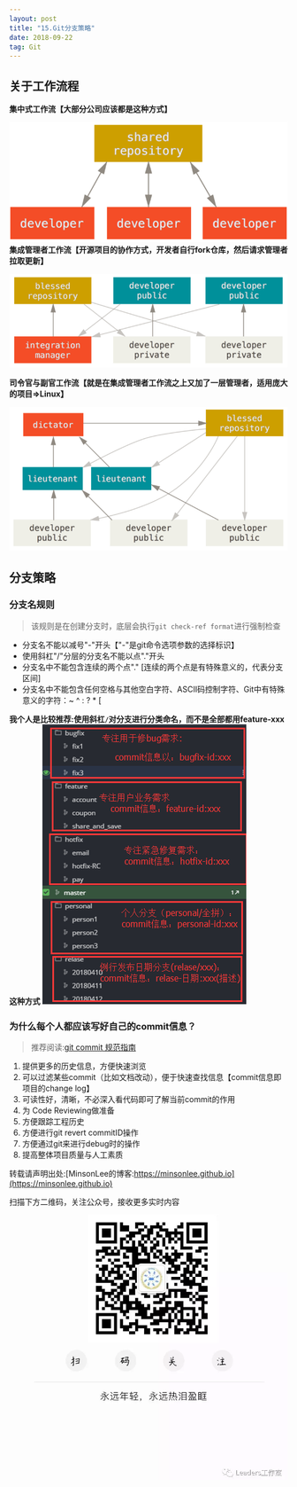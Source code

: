 ```yaml
---
layout: post
title: "15.Git分支策略"
date: 2018-09-22
tag: Git
---
```


## 关于工作流程
**集中式工作流【大部分公司应该都是这种方式】**

![集中式工作流](/images/article/git/centralization-branch.jpg)  
**集成管理者工作流【开源项目的协作方式，开发者自行fork仓库，然后请求管理者拉取更新】**

![集成管理者工作流](/images/article/git/integration-manager.jpg)

**司令官与副官工作流【就是在集成管理者工作流之上又加了一层管理者，适用庞大的项目=>Linux】**

![司令官与副官工作流](/images/article/git/commander-and-adjutant.jpg)

## 分支策略
### 分支名规则
> 该规则是在创建分支时，底层会执行`git check-ref format`进行强制检查

- 分支名不能以减号"-"开头【"-"是git命令选项参数的选择标识】
- 使用斜杠"/"分层的分支名不能以点"."开头
- 分支名中不能包含连续的两个点"." [连续的两个点是有特殊意义的，代表分支区间]
- 分支名中不能包含任何空格与其他空白字符、ASCII码控制字符、Git中有特殊意义的字符：~ ^ : ? * [

**我个人是比较推荐:使用斜杠`/`对分支进行分类命名，而不是全部都用feature-xxx这种方式**
![使用/分类命名](/images/article/git/category-branch.jpg)


### 为什么每个人都应该写好自己的commit信息？
> 推荐阅读:[git commit 规范指南](https://segmentfault.com/a/1190000009048911)

1. 提供更多的历史信息，方便快速浏览
2. 可以过滤某些commit（比如文档改动），便于快速查找信息【commit信息即项目的change log】
3. 可读性好，清晰，不必深入看代码即可了解当前commit的作用
4. 为 Code Reviewing做准备
5. 方便跟踪工程历史
6. 方便进行git revert commitID操作
7. 方便通过git来进行debug时的操作
8. 提高整体项目质量与人工素质


转载请声明出处:[MinsonLee的博客:https://minsonlee.github.io](https://minsonlee.github.io)

扫描下方二维码，关注公众号，接收更多实时内容
![关注公众号：Leaders工作室](/images/article/WeChat/Leaders.png)